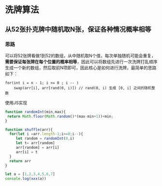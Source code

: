 # 洗牌算法

## 从52张扑克牌中随机取N张，保证各种情况概率相等

### 思路

可以将52张牌看做1到52的数组，从中随机取N个值，每次单独随机可能会重复，**需要保证每张牌在每个位置的概率相等**，因此可以将数组先进行一次洗牌打乱顺序生成一个新的数组，然后取前N项即可，因此核心是如何进行洗牌，最简单的思路如下：

```
for(int i = n - 1; i >= 0 ; i -- )
    swap(arr[i], arr[rand(0, i)]) // rand(0, i) 生成 [0, i] 之间的随机整数
```

使用JS实现

```javascript
function randomInt(min,max){
 return Math.floor(Math.random()*(max-min+1))+min;
}

function shuffle(arr){
  for(let i =arr.length-1;i>=0;i--){
     let random = randomInt(0,i)
     let t= arr[random]
     arr[random] = arr[i]
     arr[i] = t
  }
  return arr
}

let a = [1,2,3,4,5,6,7]
console.log(xxx(a))
```

